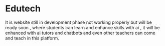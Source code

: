 # Edutech
It is website still in development phase not working properly but will be ready soon , where students can learn and enhance skills with ai , it will be enhanced with ai tutors and chatbots and even other teachers can come and teach in this platform.
